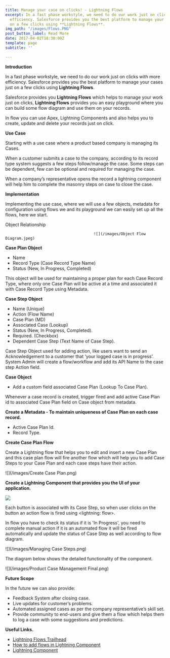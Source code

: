 ```yaml
---
title: Manage your case on clicks! - Lightning Flows
excerpt: In a fast phase workstyle, we need to do our work just on clicks with more
  efficiency. Salesforce provides you the best platform to manage your cases just
  on a few clicks using **Lightning Flows**.
img_path: "/images/Flows.PNG"
post_button_label: Read More
date: 2017-04-02T18:30:00Z
template: page
subtitle: ''

---
```

**Introduction**

In a fast phase workstyle, we need to do our work just on clicks with more efficiency. Salesforce provides you the best platform to manage your cases just on a few clicks using **Lightning Flows**.

Salesforce provides you **Lightning Flows** which helps to manage your work just on clicks, **Lightning Flows** provides you an easy playground where you can build some flow diagram and use them on your records.

In flow you can use Apex, Lightning Components and also helps you to create, update and delete your records just on click.

**Use Case**

Starting with a use case where a product based company is managing its Cases.

When a customer submits a case to the company, according to its record type system suggests a few steps follow/manage the case. Some steps can be dependent, few can be optional and required for managing the case.

When a company’s representative opens the record a lightning component will help him to complete the masonry steps on case to close the case.

**Implementation**

Implementing the use case, where we will use a few objects, metadata for configuration using flows we and its playground we can easily set up all the flows, here we start.

Object Relationship

                                           ![](/images/Object Flow Diagram.jpeg)

**Case Plan Object**

* Name
* Record Type (Case Record Type Name)
* Status (New, In Progress, Completed)

This object will be used for maintaining a proper plan for each Case Record Type, where only one Case Plan will be active at a time and associated it with Case Record Type using Metadata.

**Case Step Object**

* Name (Unique)
* Action (Flow Name)
* Case Plan (MD)
* Associated Case (Lookup)
* Status (New, In Progress, Completed).
* Required. (Checkbox)
* Dependent Case Step (Text Name of Case Step).

Case Step Object used for adding action, like users want to send an Acknowledgement to a customer that ‘your logged case is in progress’. System Admin will create a flow/workflow and add its API Name to the case step Action field.

**Case Object**

* Add a custom field associated Case Plan (Lookup To Case Plan).

Whenever a case record is created, trigger fired and add active Case Plan id to associated Case Plan field on Case object from metadata.

**Create a Metadata - To maintain uniqueness of Case Plan on each case record.**

* Active Case Plan Id.
* Record Type.

**Create Case Plan Flow**

Create a Lightning flow that helps you to edit and insert a new Case Plan and this case plan flow will fire another flow which will help you to add Case Steps to your Case Plan and each case steps have their action.

![](/images/Create Case Plan.png)

**Create a Lightning Component that provides you the UI of your application.**

![](/images/lc.PNG)

Each button is associated with its Case Step, so when user clicks on the button an action flow is fired using <lightning: flow>.

In flow you have to check its status if it is 'In Progress', you need to complete manual action if it is an automated flow it will be fired automatically and update the status of Case Step as well according to flow diagram.

![](/images/Managing Case Steps.png)

The diagram below shows the detailed functionality of the component.

![](/images/Product Case Management Final.png)

**Future Scope**

In the future we can also provide:

* Feedback System after closing case.
* Live updates for customer’s problems.
* Automated assigned cases as per the company representative’s skill set.
* Provide community to end-users and give them a flow which helps them to log a case with some suggestions and predictions.

**Useful Links.**

* [Lightning Flows Trailhead](https://trailhead.salesforce.com/en/content/learn/modules/business_process_automation)
* [How to add flows in Lightning Component](https://developer.salesforce.com/docs/component-library/bundle/lightning:flow/example)
* [Lightning Component](https://developer.salesforce.com/docs/atlas.en-us.lightning.meta/lightning/intro_framework.htm)
